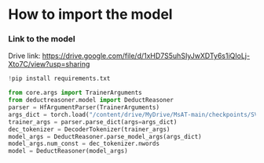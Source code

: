 # How to import the model

### Link to the model
Drive link: https://drive.google.com/file/d/1xHD7S5uhSIyJwXDTy6s1iQIoLj-Xto7C/view?usp=sharing

```python
!pip install requirements.txt

from core.args import TrainerArguments
from deductreasoner.model import DeductReasoner
parser = HfArgumentParser(TrainerArguments)
args_dict = torch.load("/content/drive/MyDrive/MsAT-main/checkpoints/SVAMP-Deduct/s_0/model.pt") #Write the link to model.pt
trainer_args = parser.parse_dict(args=args_dict)
dec_tokenizer = DecoderTokenizer(trainer_args)
model_args = DeductReasoner.parse_model_args(args_dict)
model_args.num_const = dec_tokenizer.nwords
model = DeductReasoner(model_args)
```
